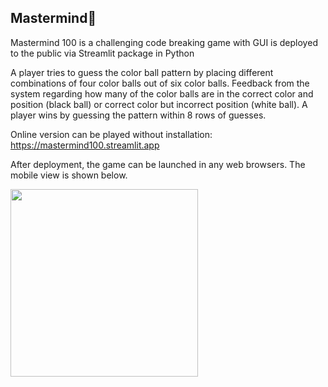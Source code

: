 ## Mastermind💯
Mastermind 100 is a challenging code breaking game with GUI is deployed to the public via Streamlit package in Python

A player tries to guess the color ball pattern by placing different combinations of four color balls out of six color balls. Feedback from the system regarding how many of the color balls are in the correct color and position (black ball) or correct color but incorrect position (white ball). A player wins by guessing the pattern within 8 rows of guesses.

Online version can be played without installation:
https://mastermind100.streamlit.app

After deployment, the game can be launched in any web browsers. The mobile view is shown below.


<img src="https://github.com/Ivan-Law/Mastermind100/assets/47113978/c4c428a0-5348-4713-9399-0e2f7a19ee9b" width="300" />
